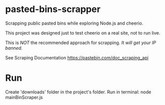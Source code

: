 # pasted-bins-scrapper
Scrapping public pasted bins while exploring Node.js and cheerio.

This project was designed just to test cheerio on a real site, not to run live.

This is *NOT* the recommended approach for scrapping. *It will get your IP banned.* 

See Scraping Documentation https://pastebin.com/doc_scraping_api

# Run
Create 'downloads' folder in the project's folder.
Run in terminal: node mainBinScraper.js

